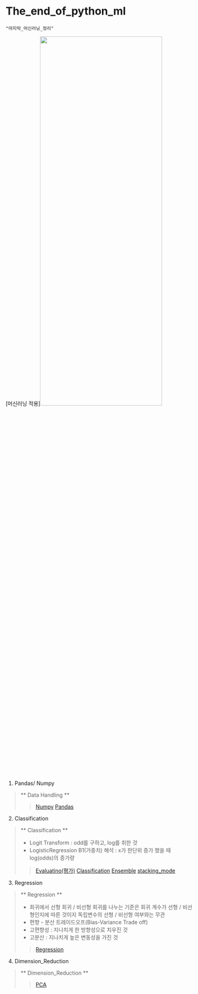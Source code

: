 # The_end_of_python_ml
~~~python3
"마지막_머신러닝_정리"
~~~
[머신러닝 적용]<img src="https://scikit-learn.org/stable/_static/ml_map.png" width="80%" height="50%"></img>

1. Pandas/ Numpy
> ** Data Handling **
>> [Numpy](https://github.com/DominKim/The_end_of_python_ml/blob/main/1.numpy_pandas/numpy_for_machine_learning.ipynb)
>> [Pandas](https://github.com/DominKim/The_end_of_python_ml/blob/main/1.numpy_pandas/pandas_for_machine_learning.ipynb)
>
2. Classification
> ** Classification **
> - Logit Transform : odd를 구하고, log를 취한 것
> - LogisticRegression B1(가중치) 해석 : x가 한단위 증가 했을 때 log(odds)의 증가량
>> [Evaluatino(평가)](https://github.com/DominKim/The_end_of_python_ml/blob/main/2.Evaluation/Evaluation.ipynb)
>> [Classification](https://github.com/DominKim/The_end_of_python_ml/blob/main/3.Classification/Classification.ipynb)
>> [Ensemble](https://github.com/DominKim/The_end_of_python_ml/blob/main/3.Classification/Ensemble.ipynb)
>> [stacking_mode](https://github.com/DominKim/The_end_of_python_ml/blob/main/3.Classification/stacking_model.ipynb)
>
3. Regression
> ** Regression **
> - 회귀에서 선형 회귀 / 비선형 회귀를 나누는 기준은 회귀 계수가 선형 / 비선형인지에 따른 것이지 독립변수의 선형 / 비선형 여부와는 무관
>  - 편향 - 분산 트레이드오프(Bias-Variance Trade off)
  >  - 고편향성 : 지나치게 한 방향성으로 치우진 것
  >  - 고분산 : 지나치게 높은 변동성을 가진 것
>> [Regression](https://github.com/DominKim/The_end_of_python_ml/blob/main/4.Regression/Linear_Regression.ipynb)
>
4. Dimension_Reduction
> ** Dimension_Reduction **
>> [PCA](https://github.com/DominKim/The_end_of_python_ml/blob/main/5_Dimension_Reduction/PCA.ipynb)
>
